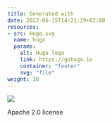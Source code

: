 ```yaml
---
title: Generated with
date: 2022-06-15T14:21:29+02:00
resources:
- src: Hugo.svg
  name: hugo
  params:
    alt: Hugo logo
    link: https://gohugo.io
    container: "footer"
    svg: "file"
weight: 30
---
```


![](hugo)

Apache 2.0 license
